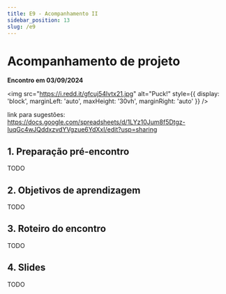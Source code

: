 ```yaml
---
title: E9 - Acompanhamento II
sidebar_position: 13
slug: /e9
---
```


# Acompanhamento de projeto

**Encontro em 03/09/2024**

<img 
  src="https://i.redd.it/gfcuj54lvtx21.jpg"
  alt="Puck!"
  style={{ 
    display: 'block',
    marginLeft: 'auto',
    maxHeight: '30vh',
    marginRight: 'auto'
  }} 
/>
<br/>

link para sugestões: https://docs.google.com/spreadsheets/d/1LYz10Jum8f5Dtgz-IuqGc4wJQddxzvdYVgzue6YdXxI/edit?usp=sharing


## 1. Preparação pré-encontro

TODO

## 2. Objetivos de aprendizagem

TODO

## 3. Roteiro do encontro

TODO

## 4. Slides

TODO

